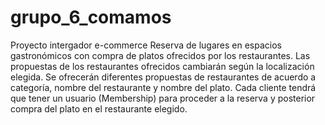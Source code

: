 # grupo_6_comamos
Proyecto intergador e-commerce
Reserva de lugares en espacios gastronómicos con compra de platos ofrecidos por los restaurantes. 
Las propuestas de los restaurantes ofrecidos cambiarán según la localización elegida.
Se ofrecerán diferentes propuestas de restaurantes de acuerdo a categoría, nombre del restaurante y nombre del plato.
Cada cliente tendrá que tener un usuario (Membership) para proceder a la reserva y posterior compra del plato en el restaurante elegido.
